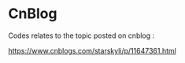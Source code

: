 # CnBlog

Codes relates to the topic posted on cnblog :

https://www.cnblogs.com/starskyli/p/11647361.html
